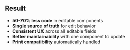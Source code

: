 <!-- All references to EditableItem removed as it is no longer used. -->

## Result

- **50-70% less code** in editable components
- **Single source of truth** for edit behavior
- **Consistent UX** across all editable fields
- **Better maintainability** with one component to update
- **Print compatibility** automatically handled
